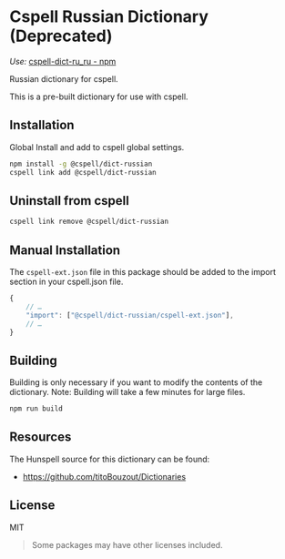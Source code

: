 # Cspell Russian Dictionary (Deprecated)

_Use:_ [cspell-dict-ru_ru - npm](https://www.npmjs.com/package/cspell-dict-ru_ru)

Russian dictionary for cspell.

This is a pre-built dictionary for use with cspell.

## Installation

Global Install and add to cspell global settings.

```sh
npm install -g @cspell/dict-russian
cspell link add @cspell/dict-russian
```

## Uninstall from cspell

```sh
cspell link remove @cspell/dict-russian
```

## Manual Installation

The `cspell-ext.json` file in this package should be added to the import section in your cspell.json file.

```javascript
{
    // …
    "import": ["@cspell/dict-russian/cspell-ext.json"],
    // …
}
```

## Building

Building is only necessary if you want to modify the contents of the dictionary. Note: Building will take a few minutes for large files.

```sh
npm run build
```

## Resources

The Hunspell source for this dictionary can be found:

- https://github.com/titoBouzout/Dictionaries

## License

MIT

> Some packages may have other licenses included.
